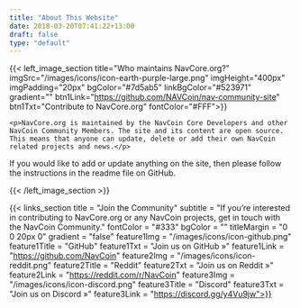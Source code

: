 ```yaml
---
title: "About This Website"
date: 2018-03-20T07:41:22+13:00
draft: false
type: "default"
---
```


{{< left_image_section
    title="Who maintains NavCore.org?"
    imgSrc="/images/icons/icon-earth-purple-large.png"
    imgHeight="400px"
    imgPadding="20px"
    bgColor="#7d5ab5"
    linkBgColor="#523971"
    gradient=""
    btn1Link="https://github.com/NAVCoin/nav-community-site"
    btn1Txt="Contribute to NavCore.org"
    fontColor="#FFF">}}

    <p>NavCore.org is maintained by the NavCoin Core Developers and other NavCoin Community Members. The site and its content are open source. This means that anyone can update, delete or add their own NavCoin related projects and news.</p>

<p> If you would like to add or update anything on the site, then please follow the instructions in the readme file on GitHub.</p>
{{< /left_image_section >}}

{{< links_section
    title = "Join the Community"
    subtitle = "If you’re interested in contributing to NavCore.org or any NavCoin projects, get in touch with the NavCoin Community."
    fontColor = "#333"
    bgColor = ""
    titleMargin = "0 0 20px 0"
    gradient = "false"
    feature1Img = "/images/icons/icon-github.png"
    feature1Title = "GitHub"
    feature1Txt = "Join us on GitHub »"
    feature1Link = "https://github.com/NavCoin"
    feature2Img = "/images/icons/icon-reddit.png"
    feature2Title = "Reddit"
    feature2Txt = "Join us on Reddit »"
    feature2Link = "https://reddit.com/r/NavCoin"
    feature3Img = "/images/icons/icon-discord.png"
    feature3Title = "Discord"
    feature3Txt = "Join us on Discord »"
    feature3Link = "https://discord.gg/y4Vu9jw">}}
